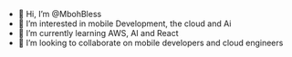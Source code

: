 - 👋 Hi, I’m @MbohBless
- 👀 I’m interested in mobile Development, the cloud and Ai
- 🌱 I’m currently learning AWS, AI and React
- 💞️ I’m looking to collaborate on mobile developers and cloud engineers

<!---
MbohBless/MbohBless is a ✨ special ✨ repository because its `README.md` (this file) appears on your GitHub profile.
You can click the Preview link to take a look at your changes.
--->
